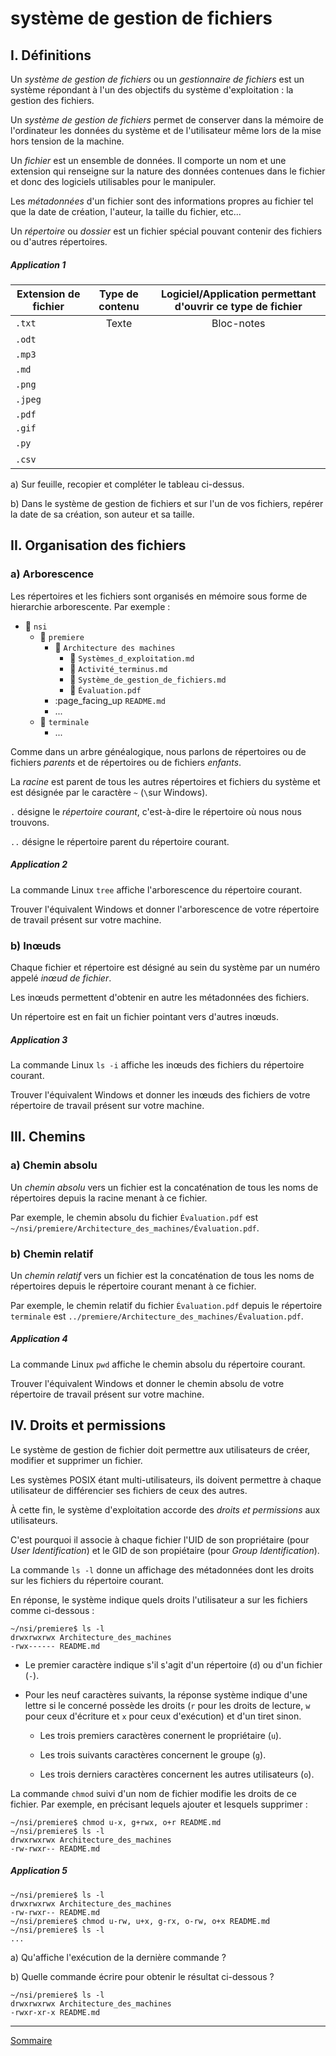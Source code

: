 # système de gestion de fichiers

## I. Définitions

Un *système de gestion de fichiers* ou un *gestionnaire de fichiers* est un système répondant à l'un des objectifs du système d'exploitation : la gestion des fichiers.

Un *système de gestion de fichiers* permet de conserver dans la mémoire de l'ordinateur les données du système et de l'utilisateur même lors de la mise hors tension de la machine.

Un *fichier* est un ensemble de données. Il comporte un nom et une extension qui renseigne sur la nature des données contenues dans le fichier et donc des logiciels utilisables pour le manipuler.

Les *métadonnées* d'un fichier sont des informations propres au fichier tel que la date de création, l'auteur, la taille du fichier, etc...

Un *répertoire* ou *dossier* est un fichier spécial pouvant contenir des fichiers ou d'autres répertoires.

##### Application 1

| Extension de fichier | Type de contenu | Logiciel/Application permettant d'ouvrir ce type de fichier |
| --- | :---: | :---: |
| `.txt` | Texte | Bloc-notes |
| `.odt` | | |
| `.mp3` | | |
| `.md`  | | |
| `.png` | | |
| `.jpeg`| | |
| `.pdf` | | |
| `.gif` | | |
| `.py`  | | |
| `.csv` | | |

a) Sur feuille, recopier et compléter le tableau ci-dessus.

b) Dans le système de gestion de fichiers et sur l'un de vos fichiers, repérer la date de sa création, son auteur et sa taille.

## II. Organisation des fichiers

### a) Arborescence

Les répertoires et les fichiers sont organisés en mémoire sous forme de hierarchie arborescente. Par exemple :

- :file_folder: `nsi`
    - :file_folder: `premiere`
        - :file_folder: `Architecture des machines`
            - :page_facing_up: `Systèmes_d_exploitation.md`
            - :page_facing_up: `Activité_terminus.md`
            - :page_facing_up: `Système_de_gestion_de_fichiers.md`
            - :page_facing_up: `Évaluation.pdf`
        - :page_facing_up `README.md`
        - ...
    - :file_folder: `terminale`
        - ...

Comme dans un arbre généalogique, nous parlons de répertoires ou de fichiers *parents* et de répertoires ou de fichiers *enfants*.

La *racine* est parent de tous les autres répertoires et fichiers du système et est désignée par le caractère `~` (`\`sur Windows).

`.` désigne le *répertoire courant*, c'est-à-dire le répertoire où nous nous trouvons.

`..` désigne le répertoire parent du répertoire courant.

##### Application 2

La commande Linux `tree` affiche l'arborescence du répertoire courant.

Trouver l'équivalent Windows et donner l'arborescence de votre répertoire de travail présent sur votre machine.

### b) Inœuds

Chaque fichier et répertoire est désigné au sein du système par un numéro appelé *inœud de fichier*.

Les inœuds permettent d'obtenir en autre les métadonnées des fichiers.

Un répertoire est en fait un fichier pointant vers d'autres inœuds.

##### Application 3

La commande Linux `ls -i` affiche les inœuds des fichiers du répertoire courant.

Trouver l'équivalent Windows et donner les inœuds des fichiers de votre répertoire de travail présent sur votre machine.

## III. Chemins

### a) Chemin absolu

Un *chemin absolu* vers un fichier est la concaténation de tous les noms de répertoires depuis la racine menant à ce fichier.

Par exemple, le chemin absolu du fichier `Évaluation.pdf` est `~/nsi/premiere/Architecture_des_machines/Évaluation.pdf`.

### b) Chemin relatif

Un *chemin relatif* vers un fichier est la concaténation de tous les noms de répertoires depuis le répertoire courant menant à ce fichier.

Par exemple, le chemin relatif du fichier `Évaluation.pdf` depuis le répertoire `terminale` est `../premiere/Architecture_des_machines/Évaluation.pdf`.

##### Application 4

La commande Linux `pwd` affiche le chemin absolu du répertoire courant.

Trouver l'équivalent Windows et donner le chemin absolu de votre répertoire de travail présent sur votre machine.

## IV. Droits et permissions

Le système de gestion de fichier doit permettre aux utilisateurs de créer, modifier et supprimer un fichier.

Les systèmes POSIX étant multi-utilisateurs, ils doivent permettre à chaque utilisateur de différencier ses fichiers de ceux des autres.

À cette fin, le système d'exploitation accorde des *droits et permissions* aux utilisateurs.

C'est pourquoi il associe à chaque fichier l'UID de son propriétaire (pour *User Identification*) et le GID de son propiétaire (pour *Group Identification*).

La commande `ls -l` donne un affichage des métadonnées dont les droits sur les fichiers du répertoire courant.

En réponse, le système indique quels droits l'utilisateur a sur les fichiers comme ci-dessous :

```
~/nsi/premiere$ ls -l
drwxrwxrwx Architecture_des_machines
-rwx------ README.md
```

- Le premier caractère indique s'il s'agit d'un répertoire (`d`) ou d'un fichier (`-`).

- Pour les neuf caractères suivants, la réponse système indique d'une lettre si le concerné possède les droits (`r` pour les droits de lecture, `w` pour ceux d'écriture et `x` pour ceux d'exécution) et d'un tiret sinon.

    + Les trois premiers caractères conernent le propriétaire (`u`).

    + Les trois suivants caractères concernent le groupe (`g`).

    + Les trois derniers caractères concernent les autres utilisateurs (`o`).

La commande `chmod` suivi d'un nom de fichier modifie les droits de ce fichier. Par exemple, en précisant lequels ajouter et lesquels supprimer :

```
~/nsi/premiere$ chmod u-x, g+rwx, o+r README.md
~/nsi/premiere$ ls -l
drwxrwxrwx Architecture_des_machines
-rw-rwxr-- README.md
```

##### Application 5

```
~/nsi/premiere$ ls -l
drwxrwxrwx Architecture_des_machines
-rw-rwxr-- README.md
~/nsi/premiere$ chmod u-rw, u+x, g-rx, o-rw, o+x README.md
~/nsi/premiere$ ls -l
...
```

a) Qu'affiche l'exécution de la dernière commande ?

b) Quelle commande écrire pour obtenir le résultat ci-dessous ?

```
~/nsi/premiere$ ls -l
drwxrwxrwx Architecture_des_machines
-rwxr-xr-x README.md
```

________________

[Sommaire](./../README.md)
